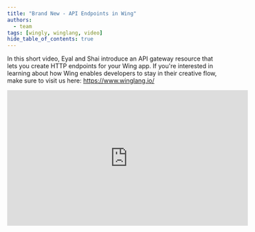 ```yaml
---
title: "Brand New - API Endpoints in Wing"
authors: 
  - team
tags: [wingly, winglang, video]
hide_table_of_contents: true
---
```


In this short video, Eyal and Shai introduce an API gateway resource that lets you create HTTP endpoints for your Wing app. If you're interested in learning about how Wing enables developers to stay in their creative flow, make sure to visit us here: https://www.winglang.io/

<!--truncate-->

<iframe width="560" height="315" src="https://www.youtube.com/embed/-jRAFa-fCgE" title="YouTube video player" frameborder="0" allow="accelerometer; autoplay; clipboard-write; encrypted-media; gyroscope; picture-in-picture; web-share" allowfullscreen></iframe>